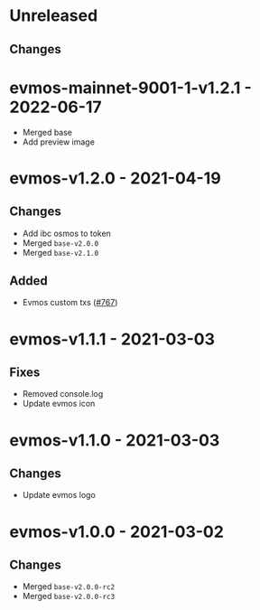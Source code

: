 # Unreleased

## Changes


# evmos-mainnet-9001-1-v1.2.1 - 2022-06-17
- Merged base
- Add preview image

# evmos-v1.2.0 - 2021-04-19

## Changes
- Add ibc osmos to token
- Merged `base-v2.0.0`
- Merged `base-v2.1.0`

## Added
- Evmos custom txs ([\#767](https://github.com/forbole/big-dipper-2.0-cosmos/issues/767))

# evmos-v1.1.1 - 2021-03-03

## Fixes
- Removed console.log
- Update evmos icon

# evmos-v1.1.0 - 2021-03-03

## Changes
- Update evmos logo

# evmos-v1.0.0 - 2021-03-02

## Changes
- Merged `base-v2.0.0-rc2`
- Merged `base-v2.0.0-rc3`
